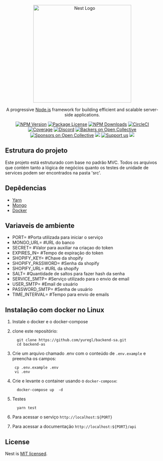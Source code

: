 <p align="center">
  <a href="http://nestjs.com/" target="blank"><img src="https://nestjs.com/img/logo_text.svg" width="320" alt="Nest Logo" /></a>
</p>

[circleci-image]: https://img.shields.io/circleci/build/github/nestjs/nest/master?token=abc123def456
[circleci-url]: https://circleci.com/gh/nestjs/nest

  <p align="center">A progressive <a href="http://nodejs.org" target="_blank">Node.js</a> framework for building efficient and scalable server-side applications.</p>
    <p align="center">
<a href="https://www.npmjs.com/~nestjscore" target="_blank"><img src="https://img.shields.io/npm/v/@nestjs/core.svg" alt="NPM Version" /></a>
<a href="https://www.npmjs.com/~nestjscore" target="_blank"><img src="https://img.shields.io/npm/l/@nestjs/core.svg" alt="Package License" /></a>
<a href="https://www.npmjs.com/~nestjscore" target="_blank"><img src="https://img.shields.io/npm/dm/@nestjs/common.svg" alt="NPM Downloads" /></a>
<a href="https://circleci.com/gh/nestjs/nest" target="_blank"><img src="https://img.shields.io/circleci/build/github/nestjs/nest/master" alt="CircleCI" /></a>
<a href="https://coveralls.io/github/nestjs/nest?branch=master" target="_blank"><img src="https://coveralls.io/repos/github/nestjs/nest/badge.svg?branch=master#9" alt="Coverage" /></a>
<a href="https://discord.gg/G7Qnnhy" target="_blank"><img src="https://img.shields.io/badge/discord-online-brightgreen.svg" alt="Discord"/></a>
<a href="https://opencollective.com/nest#backer" target="_blank"><img src="https://opencollective.com/nest/backers/badge.svg" alt="Backers on Open Collective" /></a>
<a href="https://opencollective.com/nest#sponsor" target="_blank"><img src="https://opencollective.com/nest/sponsors/badge.svg" alt="Sponsors on Open Collective" /></a>
  <a href="https://paypal.me/kamilmysliwiec" target="_blank"><img src="https://img.shields.io/badge/Donate-PayPal-ff3f59.svg"/></a>
    <a href="https://opencollective.com/nest#sponsor"  target="_blank"><img src="https://img.shields.io/badge/Support%20us-Open%20Collective-41B883.svg" alt="Support us"></a>
  <a href="https://twitter.com/nestframework" target="_blank"><img src="https://img.shields.io/twitter/follow/nestframework.svg?style=social&label=Follow"></a>
</p>
  <!--[![Backers on Open Collective](https://opencollective.com/nest/backers/badge.svg)](https://opencollective.com/nest#backer)
  [![Sponsors on Open Collective](https://opencollective.com/nest/sponsors/badge.svg)](https://opencollective.com/nest#sponsor)-->

## Estrutura do projeto

Este projeto está estruturado com base no padrão MVC. Todos os arquivos que contém tanto a lógica de negócios quanto os testes de unidade de services podem ser encontrados na pasta 'src'.

## Depêdencias

- [Yarn](https://yarnpkg.com/)
- [Mongo](https://www.mongodb.com/pt-br)
- [Docker](https://www.docker.com/)

## Variaveis de ambiente

- PORT= #Porta utilizada para iniciar o serviço
- MONGO_URL= #URL do banco
- SECRET= #Valor para auxiliar na criaçao do token
- EXPIRES_IN= #Tempo de expiração do token
- SHOPIFY_KEY= #Chave da shopify
- SHOPIFY_PASSWORD= #Senha da shopify
- SHOPIFY_URL= #URL da shopify
- SALT= #Quantidade de saltos para fazer hash da senha
- SERVICE_SMTP= #Serviço utilizado para o envio de email
- USER_SMTP= #Email de usuário
- PASSWORD_SMTP= #Senha de usuário
- TIME_INTERVAL= #Tempo para envio de emails

## Instalação com docker no Linux

1. Instale o docker e o docker-compose

2. clone este repositório:

   ```shell
     git clone https://github.com/yuregl/backend-sa.git
     cd backend-as
   ```

3. Crie um arquivo chamado .env com o conteúdo de `.env.example` e preencha os campos:

   ```shell
    cp .env.example .env
    vi .env
   ```

4. Crie e levante o container usando o `docker-compose`:

   ```shell
     docker-compose up  -d
   ```

5. Testes

   ```shell
     yarn test
   ```

6. Para acessar o serviço `http://localhost:${PORT}`

7. Para acessar a documentação `http://localhost:${PORT}/api`

## License

Nest is [MIT licensed](LICENSE).
